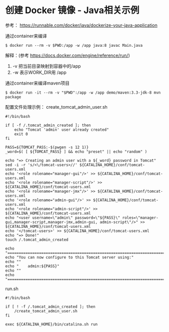 # 创建 Docker 镜像 - Java相关示例

  参考： https://runnable.com/docker/java/dockerize-your-java-application

  通过container来编译
  ```shell
  $ docker run --rm -v $PWD:/app -w /app java:8 javac Main.java
  ```
  
  解释：(参考 https://docs.docker.com/engine/reference/run/)
  1. -v 把当前目录映射到容器中的/app
  1. -w 表示WORK_DIR用 /app
  
  通过container来编译maven项目
  
  ```shell
  $ docker run -it --rm -v "$PWD":/app -w /app demo/maven:3.3-jdk-8 mvn package
  ```
  
  配置文件处理示例：
  create_tomcat_admin_user.sh
  
  ```shell
  #!/bin/bash

  if [ -f /.tomcat_admin_created ]; then
      echo "Tomcat 'admin' user already created"
      exit 0
  fi
  
  PASS=${TOMCAT_PASS:-$(pwgen -s 12 1)}
  _word=$( [ ${TOMCAT_PASS} ] && echo "preset" || echo "random" )

  echo "=> Creating an admin user with a ${_word} password in Tomcat"
  sed -i -r 's/<\/tomcat-users>//' ${CATALINA_HOME}/conf/tomcat-users.xml
  echo '<role rolename="manager-gui"/>' >> ${CATALINA_HOME}/conf/tomcat-users.xml
  echo '<role rolename="manager-script"/>' >> ${CATALINA_HOME}/conf/tomcat-users.xml
  echo '<role rolename="manager-jmx"/>' >> ${CATALINA_HOME}/conf/tomcat-users.xml
  echo '<role rolename="admin-gui"/>' >> ${CATALINA_HOME}/conf/tomcat-users.xml
  echo '<role rolename="admin-script"/>' >> ${CATALINA_HOME}/conf/tomcat-users.xml
  echo "<user username=\"admin\" password=\"${PASS}\" roles=\"manager-gui,manager-script,manager-jmx,admin-gui, admin-script\"/>" >> ${CATALINA_HOME}/conf/tomcat-users.xml
  echo '</tomcat-users>' >> ${CATALINA_HOME}/conf/tomcat-users.xml
  echo "=> Done!"
  touch /.tomcat_admin_created

  echo "========================================================================"
  echo "You can now configure to this Tomcat server using:"
  echo ""
  echo "    admin:${PASS}"
  echo ""
  echo "========================================================================"
  ```
  
  run.sh
  ```shell
  #!/bin/bash

  if [ ! -f /.tomcat_admin_created ]; then
      /create_tomcat_admin_user.sh
  fi

  exec ${CATALINA_HOME}/bin/catalina.sh run
  ```
